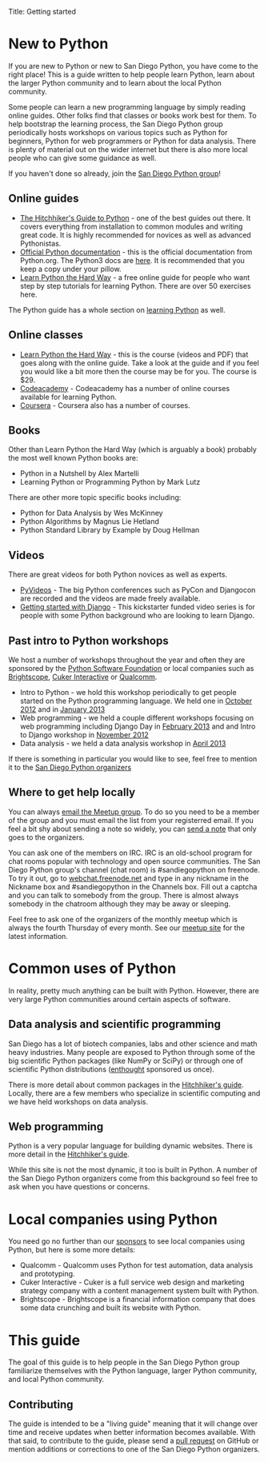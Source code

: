 Title: Getting started

New to Python
=============

If you are new to Python or new to San Diego Python, you have come to the
right place! This is a guide written to help people learn Python, learn
about the larger Python community and to learn about the local Python
community.

Some people can learn a new programming language by simply reading online
guides. Other folks find that classes or books work best for them. To help
bootstrap the learning process, the San Diego Python group periodically
hosts workshops on various topics such as Python for beginners, Python for
web programmers or Python for data analysis. There is plenty of material out
on the wider internet but there is also more local people who can give
some guidance as well.

If you haven't done so already, join the
[San Diego Python group](http://www.meetup.com/pythonsd/)!


Online guides
-------------

* [The Hitchhiker's Guide to Python](http://docs.python-guide.org/) - one of the best guides out there. It covers everything from installation to common modules and writing great code. It is highly recommended for novices as
 well as advanced Pythonistas.
* [Official Python documentation](http://docs.python.org/2/) - this is the
 official documentation from Python.org. The Python3 docs are
 [here](http://docs.python.org/3/). It is recommended that you keep a copy
 under your pillow.
* [Learn Python the Hard Way](http://learnpythonthehardway.org/book) - a
 free online guide for people who want step by step tutorials for learning
 Python. There are over 50 exercises here.

The Python guide has a whole section on
[learning Python](http://docs.python-guide.org/en/latest/intro/learning/)
as well.


Online classes
--------------

* [Learn Python the Hard Way](http://learnpythonthehardway.org/) - this is
 the course (videos and PDF) that goes along with the online guide. Take
 a look at the guide and if you feel you would like a bit more then the
 course may be for you. The course is $29.
* [Codeacademy](http://www.codecademy.com/tracks/python) - Codeacademy has
 a number of online courses available for learning Python.
* [Coursera](https://www.coursera.org/courses?search=python) - Coursera
 also has a number of courses.


Books
-----

Other than Learn Python the Hard Way (which is arguably a book) probably
the most well known Python books are:

* Python in a Nutshell by Alex Martelli
* Learning Python or Programming Python by Mark Lutz

There are other more topic specific books including:

* Python for Data Analysis by Wes McKinney
* Python Algorithms by Magnus Lie Hetland
* Python Standard Library by Example by Doug Hellman


Videos
------

There are great videos for both Python novices as well as experts.

* [PyVideos](http://pyvideo.org/) - The big Python conferences such as
 PyCon and Djangocon are recorded and the videos are made freely available.
* [Getting started with Django](http://gettingstartedwithdjango.com/) -
 This kickstarter funded video series is for people with some Python
 background who are looking to learn Django.


Past intro to Python workshops
------------------------------

We host a number of workshops throughout the year and often they are
sponsored by the [Python Software Foundation](http://www.python.org/psf/)
or local companies such as
[Brightscope](http://www.brightscope.com/),
[Cuker Interactive](http://www.cukerinteractive.com/) or
[Qualcomm](http://qualcomm.com).

* Intro to Python - we hold this workshop periodically to get people
 started on the Python programming language. We held one in
 [October 2012](http://www.meetup.com/pythonsd/events/79563702/) and
 in [January 2013](http://pythonsd.org/january-2013-intro-to-python.html)
* Web programming - we held a couple different workshops focusing on
 web programming including Django Day in
 [February 2013](http://pythonsd.org/february-2013-django-day.html) and
 and Intro to Django workshop in
 [November 2012](http://www.meetup.com/pythonsd/events/83842622/)
* Data analysis - we held a data analysis workshop in
 [April 2013](http://pythonsd.org/april-2013-data-analysis.html)

If there is something in particular you would like to see, feel free
to mention it to the
[San Diego Python organizers](http://www.meetup.com/pythonsd/suggestion/)


Where to get help locally
-------------------------

You can always [email the Meetup group](mailto:PythonSD-list@meetup.com).
To do so you need to be a member of the group and you must email the list
from your registerred email. If you feel a bit shy about sending a note so
widely, you can [send a note](http://www.meetup.com/pythonsd/suggestion/)
that only goes to the organizers.

You can ask one of the members on IRC. IRC is an old-school program for
chat rooms popular with technology and open source communities. The San
Diego Python group's channel (chat room) is #sandiegopython on freenode.
To try it out, go to [webchat.freenode.net](http://webchat.freenode.net/)
and type in any nickname in the Nickname box and #sandiegopython in the
Channels box. Fill out a captcha and you can talk to somebody from the
group. There is almost always somebody in the chatroom although they
may be away or sleeping.

Feel free to ask one of the organizers of the monthly meetup which is
always the fourth Thursday of every month. See our
[meetup site](http://meetup.com/pythonsd) for the latest information.


Common uses of Python
=====================

In reality, pretty much anything can be built with Python. However, there
are very large Python communities around certain aspects of software.


Data analysis and scientific programming
----------------------------------------

San Diego has a lot of biotech companies, labs and other science and math
heavy industries. Many people are exposed to Python through some of the
big scientific Python packages (like NumPy or SciPy) or through one of
scientific Python distributions ([enthought](https://www.enthought.com/)
sponsored us once).

There is more detail about common packages in the
[Hitchhiker's guide](http://docs.python-guide.org/en/latest/scenarios/scientific/). Locally, there are a few members who specialize in scientific
computing and we have held workshops on data analysis.


Web programming
---------------

Python is a very popular language for building dynamic websites. There is
more detail in the
[Hitchhiker's guide](http://docs.python-guide.org/en/latest/scenarios/web/).

While this site is not the most dynamic, it too is built in Python. A number
of the San Diego Python organizers come from this background so feel free
to ask when you have questions or concerns.


Local companies using Python
============================

You need go no further than our [sponsors](http://pythonsd.org) to see
local companies using Python, but here is some more details:

* Qualcomm - Qualcomm uses Python for test automation, data analysis
 and prototyping.
* Cuker Interactive - Cuker is a full service web design and marketing
 strategy company with a content management system built with Python.
* Brightscope - Brightscope is a financial information company that does
 some data crunching and built its website with Python.


This guide
==========

The goal of this guide is to help people in the San Diego Python group
familiarize themselves with the Python language, larger Python community,
and local Python community.


Contributing
------------

The guide is intended to be a "living guide" meaning that it will change
over time and receive updates when better information becomes available.
With that said, to contribute to the guide, please send a
[pull request](https://github.com/pythonsd/pythonsd.org/tree/master/content/pages)
on GitHub or mention additions or corrections to one of the San Diego Python
organizers.
